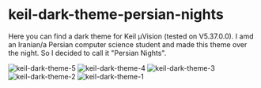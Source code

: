 # keil-dark-theme-persian-nights
Here you can find a dark theme for Keil µVision (tested on V5.37.0.0).
I amd an Iranian/a Persian computer science student and made this theme over the night. So I decided to call it "Persian Nights".

![keil-dark-theme-5](https://github.com/Masihtabaei/keil-dark-theme-persian-nights/assets/40685026/1af8114e-5eaf-4b3a-ad5b-3e653493ca75)
![keil-dark-theme-4](https://github.com/Masihtabaei/keil-dark-theme-persian-nights/assets/40685026/60fd6241-4540-46fb-ba7d-2d2d55a47bf2)
![keil-dark-theme-3](https://github.com/Masihtabaei/keil-dark-theme-persian-nights/assets/40685026/e00ef3d4-32e0-4b63-990c-3ea06c274296)
![keil-dark-theme-2](https://github.com/Masihtabaei/keil-dark-theme-persian-nights/assets/40685026/aef746d6-89ac-4c76-9633-6173fc5dd598)
![keil-dark-theme-1](https://github.com/Masihtabaei/keil-dark-theme-persian-nights/assets/40685026/41a76b82-afa4-4d51-b3d0-c0c98c938462)
